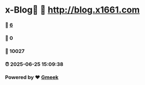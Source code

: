 # x-Blog🍃 :link: http://blog.x1661.com 
### :page_facing_up: [6](http://blog.x1661.com/tag.html) 
### :speech_balloon: 0 
### :hibiscus: 10027 
### :alarm_clock: 2025-06-25 15:09:38 
### Powered by :heart: [Gmeek](https://github.com/Meekdai/Gmeek)
